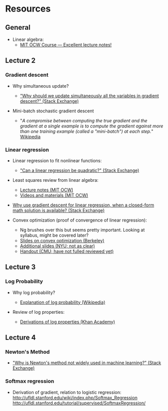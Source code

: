 # Resources

## General

- Linear algebra:
  - [MIT OCW Course — Excellent lecture notes!](https://ocw.mit.edu/courses/mathematics/18-06sc-linear-algebra-fall-2011/)

## Lecture 2

### Gradient descent
- Why simultaneous update?
  - ["Why should we update simultaneously all the variables in gradient descent?" (Stack Exchange)](https://math.stackexchange.com/questions/2419301/why-should-we-update-simultaneously-all-the-variables-in-gradient-descent/2419310)

- Mini-batch stochastic gradient descent
  - "*A compromise between computing the true gradient and the gradient at a single example is to compute the gradient against more than one training example (called a "mini-batch") at each step.*" [Wikipedia](https://en.wikipedia.org/wiki/Stochastic_gradient_descent)

### Linear regression

- Linear regression to fit nonlinear functions:
  - ["Can a linear regression be quadratic?" (Stack Exchange)](https://math.stackexchange.com/questions/2022783/can-a-linear-regression-be-quadratic)

- Least squares review from linear algebra:
  - [Lecture notes (MIT OCW)](https://ocw.mit.edu/courses/mathematics/18-06sc-linear-algebra-fall-2011/least-squares-determinants-and-eigenvalues/projection-matrices-and-least-squares/MIT18_06SCF11_Ses2.3sum.pdf)
  - [Videos and materials (MIT OCW)]( https://ocw.mit.edu/courses/mathematics/18-06sc-linear-algebra-fall-2011/least-squares-determinants-and-eigenvalues/projection-matrices-and-least-squares/)

- [Why use gradient descent for linear regression, when a closed-form math solution is available? (Stack Exchange)](https://stats.stackexchange.com/questions/278755/why-use-gradient-descent-for-linear-regression-when-a-closed-form-math-solution)

- Convex optimization (proof of convergence of linear regression):
  - Ng brushes over this but seems pretty important. Looking at syllabus, might be covered later?
  - [Slides on convex optimization (Berkeley)](https://people.eecs.berkeley.edu/~jordan/courses/294-fall09/lectures/optimization/slides.pdf)
  - [Additional slides (NYU; not as clear)](https://cs.nyu.edu/~mohri/mls/ml_convex_optimization.pdf)
  - [Handout (CMU; have not fulled reviewed yet)](http://www.math.cmu.edu/~lohp/docs/math/mop2013/convexity-soln.pdf)

## Lecture 3

### Log Probability
- Why log probability?
  - [Explanation of log probability (Wikipedia)](https://en.wikipedia.org/wiki/Log_probability)

- Review of log properties:
  - [Derivations of log properties (Khan Academy)]( https://www.khanacademy.org/math/algebra2/exponential-and-logarithmic-functions/properties-of-logarithms/a/justifying-the-logarithm-properties)

## Lecture 4

### Newton's Method
- ["Why is Newton's method not widely used in machine learning?" (Stack Exchange)](
https://stats.stackexchange.com/questions/253632/why-is-newtons-method-not-widely-used-in-machine-learning)

### Softmax regression
- Derivation of gradient, relation to logistic regression: http://ufldl.stanford.edu/wiki/index.php/Softmax_Regression
http://ufldl.stanford.edu/tutorial/supervised/SoftmaxRegression/
